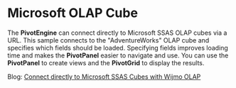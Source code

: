 Microsoft  OLAP Cube
=============================================

The **PivotEngine** can connect directly to Microsoft SSAS OLAP cubes via a URL. This sample connects to the "AdventureWorks" OLAP cube and specifies which fields should be loaded. Specifying fields improves loading time and makes the **PivotPanel** easier to navigate and use. You can use the **PivotPanel** to create views and the **PivotGrid** to display the results.


Blog: [Connect directly to Microsoft SSAS Cubes with Wijmo OLAP](https://www.grapecity.com/blogs/wijmo-olap-and-microsoft-ssas-cubes)
